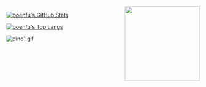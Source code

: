 [GITHUB_PROFILE]: https://github.com/boenfu
[GITHUB_STATS_SRC]: https://github-readme-stats.vercel.app/api?username=boenfu&show_icons=true
[GITHUB_LANG_SRC]: https://github-readme-stats.vercel.app/api/top-langs/?username=boenfu&layout=compact

<img src="https://avatars0.githubusercontent.com/u/33797740" align="right" width="195" />

[![boenfu's GitHub Stats][GITHUB_STATS_SRC]][GITHUB_PROFILE]

[![boenfu's Top Langs][GITHUB_LANG_SRC]][GITHUB_PROFILE]

![dino1.gif](https://i.loli.net/2020/08/09/WKEZMovtnpDdOCs.gif)